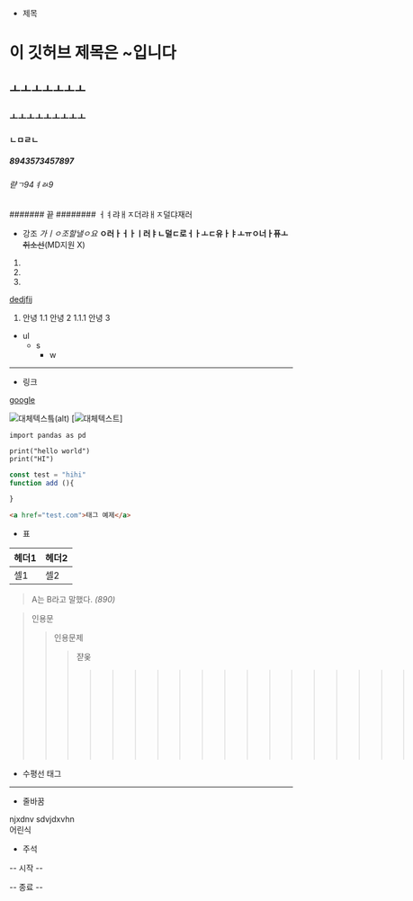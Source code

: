  - 제목
# 이 깃허브 제목은 ~입니다
## ㅗㅗㅗㅗㅗㅗㅗ
### ㅗㅗㅗㅗㅗㅗㅗㅗㅗ
#### ㄴㅁㄹㄴ
##### 8943573457897
###### 랻ㄱ94ㅕㄽ9
####### 끝
######## ㅓㅕ랴ㅐㅈ더랴ㅐㅈ덜댜재러
- 강조
*가ㅣㅇ조할낼ㅇ요*
**ㅇ러ㅏㅓㅏㅣ러ㅑㄴ덜ㄷ로ㅓㅏㅗㄷ유ㅏㅑㅗㅠㅇ너ㅏ퓨ㅗ**
~~취소선~~(MD지원 X)
1.
2.
3.

<U>dedjfij</U>
 1. 안녕
 1.1 안녕 2
 1.1.1 안녕 3


- ul
    - s
        - w

---

- 링크

[google](https://google.com)

<!-- ![대체텍스틐(alt)](https://health.chosun.com/site/data/img_dir/2024/01/02/2024010201098_0.jpg) -->

<!-- [![대체텍스트](https://encrypted-tbn0.gstatic.com/images?q=tbn:ANd9GcR0VV2xxiIYZfUp7FMPBZTg9SdxjQZAJ7xM2Q&s)] -->

![대체텍스틐(alt)]()
[![대체텍스트]()]

`
import pandas as pd
`
```
print("hello world")
print("HI")
```

```javascript
const test = "hihi"
function add (){

}
```
```html
<a href="test.com">태그 예제</a>
```

- 표

| 헤더1 | 헤더2 |
| --- |--- |
|셀1|셀2|

> A는 B라고 말했다.
>_(890)_

>인용문
>>인용문제
>>>쟏옺
>>>>>>>>>>>>>>>>>>>>>>>>>>>ㄷㅅ랴ㅕㅈㄷ겨ㅗ

- 수평선 태그
---

- 줄바꿈

njxdnv
sdvjdxvhn
<br>
어린식

- 주석

-- 시작 -- 
<!--란ㅇㅇㄶ러ㅕㅗㄴㅇㅎ러ㅗㄴㅇㅎㅇㄶ -->
-- 종료 --